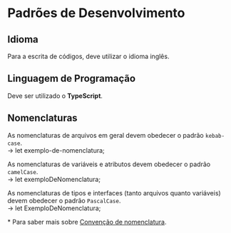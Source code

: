 # Padrões de Desenvolvimento

## Idioma
Para a escrita de códigos, deve utilizar o idioma inglês.

## Linguagem de Programação

Deve ser utilizado o **TypeScript**.

## Nomenclaturas

As nomenclaturas de arquivos em geral devem obedecer o padrão `kebab-case`.
<br> → let exemplo-de-nomenclatura;

As nomenclaturas de variáveis e atributos devem obedecer o padrão `camelCase`.
<br> → let exemploDeNomenclatura;

As nomenclaturas de tipos e interfaces (tanto arquivos quanto variáveis) devem obedecer o padrão `PascalCase`.
<br> → let ExemploDeNomenclatura;

\* Para saber mais sobre [Convenção de nomenclatura](https://www.alura.com.br/artigos/convencoes-nomenclatura-camel-pascal-kebab-snake-case).


